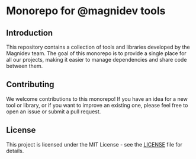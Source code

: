 # Monorepo for @magnidev tools

## Introduction

This repository contains a collection of tools and libraries developed by the Magnidev team. The goal of this monorepo is to provide a single place for all our projects, making it easier to manage dependencies and share code between them.

## Contributing

We welcome contributions to this monorepo! If you have an idea for a new tool or library, or if you want to improve an existing one, please feel free to open an issue or submit a pull request.

## License

This project is licensed under the MIT License - see the [LICENSE](LICENSE) file for details.
